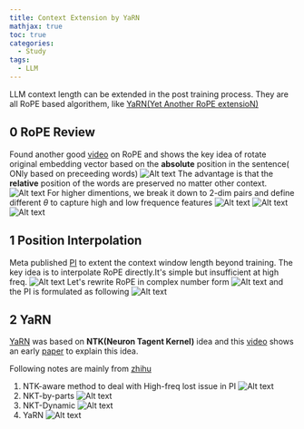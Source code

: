 ```yaml
---
title: Context Extension by YaRN
mathjax: true
toc: true
categories:
  - Study
tags:
  - LLM
---
```


LLM context length can be extended in the post training process. They are all RoPE based algorithem, like [YaRN(Yet Another RoPE extensioN)](https://arxiv.org/pdf/2309.00071)

## 0 RoPE Review
Found another good [video](https://www.youtube.com/watch?v=SMBkImDWOyQ) on RoPE and shows the key idea of rotate original embedding vector based on the **absolute** position in the sentence( ONly based on preceeding words)
![Alt text](/assets/images/2025/25-03-22-ContextExtension_files/rope1.png)
The advantage is that the **relative** position of the words are preserved no matter other context.
![Alt text](/assets/images/2025/25-03-22-ContextExtension_files/rope2.png)
For higher dimentions, we break it down to 2-dim pairs and define different $\theta$ to capture high and low frequence features
![Alt text](/assets/images/2025/25-03-22-ContextExtension_files/rope3.png)
![Alt text](/assets/images/2025/25-03-22-ContextExtension_files/freq1.png)
![Alt text](/assets/images/2025/25-03-22-ContextExtension_files/freq2.png)

## 1 Position Interpolation
Meta published [PI](https://arxiv.org/pdf/2306.15595) to extent the context window length beyond training. The key idea is to interpolate RoPE directly.It's simple but insufficient at high freq.
![Alt text](/assets/images/2025/25-03-22-ContextExtension_files/pi.png)
Let's rewrite RoPE in complex number form
![Alt text](/assets/images/2025/25-03-22-ContextExtension_files/pi1.png)
and the PI is formulated as following
![Alt text](/assets/images/2025/25-03-22-ContextExtension_files/pi2.png)

## 2 YaRN
[YaRN](https://arxiv.org/pdf/2309.00071) was based on **NTK(Neuron Tagent Kernel)** idea and this [video](https://www.youtube.com/watch?v=DvP8f7eWS7U) shows an early [paper](https://arxiv.org/pdf/2006.10739) to explain this idea.

Following notes are mainly from [zhihu](https://zhuanlan.zhihu.com/p/683863159)

1. NTK-aware method to deal with High-freq lost issue in PI
![Alt text](/assets/images/2025/25-03-22-ContextExtension_files/ntk-aware.png)
2. NKT-by-parts
![Alt text](/assets/images/2025/25-03-22-ContextExtension_files/ntk-parts.png)
3. NKT-Dynamic 
![Alt text](/assets/images/2025/25-03-22-ContextExtension_files/ntk-dynamic.png)
4. YaRN
![Alt text](/assets/images/2025/25-03-22-ContextExtension_files/yarn.png) 